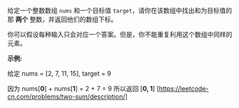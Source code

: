 给定一个整数数组 `nums` 和一个目标值 `target`，请你在该数组中找出和为目标值的那 **两个** 整数，并返回他们的数组下标。

你可以假设每种输入只会对应一个答案。但是，你不能重复利用这个数组中同样的元素。

**示例:**

给定 nums = \[2, 7, 11, 15\], target = 9

因为 nums\[**0**\] + nums\[**1**\] = 2 + 7 = 9
所以返回 \[**0, 1**\] 
[https://leetcode-cn.com/problems/two-sum/description/]
